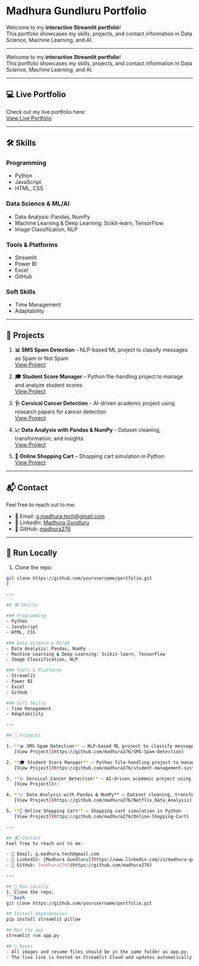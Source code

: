 # Madhura Gundluru Portfolio

Welcome to my **interactive Streamlit portfolio**!  
This portfolio showcases my skills, projects, and contact information in Data Science, Machine Learning, and AI.

---

Welcome to my **interactive Streamlit portfolio**!  
This portfolio showcases my skills, projects, and contact information in Data Science, Machine Learning, and AI.

---

## 💻 Live Portfolio
Check out my live portfolio here:  
[View Live Portfolio](https://myportfolio-2quoh57udkdrmsqeecaqwf.streamlit.app/)  

---

## 🛠 Skills

### Programming
- Python  
- JavaScript  
- HTML, CSS  

### Data Science & ML/AI
- Data Analysis: Pandas, NumPy  
- Machine Learning & Deep Learning: Scikit-learn, TensorFlow  
- Image Classification, NLP  

### Tools & Platforms
- Streamlit  
- Power BI  
- Excel  
- GitHub  

### Soft Skills
- Time Management  
- Adaptability  

---

## 📂 Projects

1. **📊 SMS Spam Detection** – NLP-based ML project to classify messages as Spam or Not Spam  
   [View Project](https://github.com/madhura276/SMS-Spam-Detection)

2. **🎓 Student Score Manager** – Python file-handling project to manage and analyze student scores  
   [View Project](https://github.com/madhura276/student-management-system)

3. **🩺 Cervical Cancer Detection** – AI-driven academic project using research papers for cancer detection  
   [View Project](#)

4. **📈 Data Analysis with Pandas & NumPy** – Dataset cleaning, transformation, and insights  
   [View Project](https://github.com/madhura276/Netflix_Data_Analysis)

5. **🛒 Online Shopping Cart** – Shopping cart simulation in Python  
   [View Project](https://github.com/madhura276/Online-Shopping-Cart)

---

## 📬 Contact
Feel free to reach out to me:

- 📧 Email: g.madhura.tech@gmail.com  
- 💼 LinkedIn: [Madhura Gundluru](https://www.linkedin.com/in/madhura-gundluru/)  
- 🐙 GitHub: [madhura276](https://github.com/madhura276)  

---

## 🚀 Run Locally
1. Clone the repo:  
```bash
git clone https://github.com/yourusername/portfolio.git
)  

---

## 🛠 Skills

### Programming
- Python  
- JavaScript  
- HTML, CSS  

### Data Science & ML/AI
- Data Analysis: Pandas, NumPy  
- Machine Learning & Deep Learning: Scikit-learn, TensorFlow  
- Image Classification, NLP  

### Tools & Platforms
- Streamlit  
- Power BI  
- Excel  
- GitHub  

### Soft Skills
- Time Management  
- Adaptability  

---

## 📂 Projects

1. **📊 SMS Spam Detection** – NLP-based ML project to classify messages as Spam or Not Spam  
   [View Project](https://github.com/madhura276/SMS-Spam-Detection)

2. **🎓 Student Score Manager** – Python file-handling project to manage and analyze student scores  
   [View Project](https://github.com/madhura276/student-management-system)

3. **🩺 Cervical Cancer Detection** – AI-driven academic project using research papers for cancer detection  
   [View Project](#)

4. **📈 Data Analysis with Pandas & NumPy** – Dataset cleaning, transformation, and insights  
   [View Project](https://github.com/madhura276/Netflix_Data_Analysis)

5. **🛒 Online Shopping Cart** – Shopping cart simulation in Python  
   [View Project](https://github.com/madhura276/Online-Shopping-Cart)

---

## 📬 Contact
Feel free to reach out to me:

- 📧 Email: g.madhura.tech@gmail.com  
- 💼 LinkedIn: [Madhura Gundluru](https://www.linkedin.com/in/madhura-gundluru/)  
- 🐙 GitHub: [madhura276](https://github.com/madhura276)  

---

## 🚀 Run Locally
1. Clone the repo:  
```bash
git clone https://github.com/yourusername/portfolio.git

## Install dependencies
pip install streamlit pillow

## Run the app
streamlit run app.py

## 🔗 Notes
- All images and resume files should be in the same folder as app.py.
- The live link is hosted on Streamlit Cloud and updates automatically when you push changes to GitHub.


